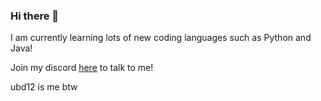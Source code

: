 ### Hi there 👋

I am currently learning lots of new coding languages such as Python and Java!

Join my discord [here](https://discord.gg/eYCR4AhYsE) to talk to me!


ubd12 is me btw

